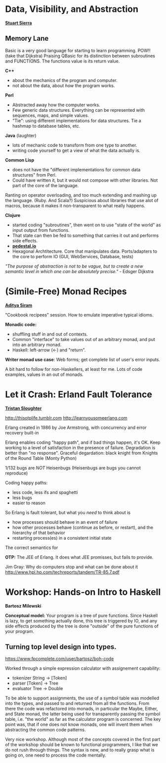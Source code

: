 Data, Visibility, and Abstraction
=====================================
**[Stuart Sierra](http://twitter.com/stuartsierra)**

Memory Lane
----------------
Basic is a very good language for starting to learn programming. POW!!
(take that Dijkstra)
Praising QBasic for its distinction between subroutines and FUNCTIONS.
The functions value is its return value.

**C++** 
- about the mechanics of the program and computer.
- not about the data, about _how_ the program works.

**Perl**
- Abstracted away how the computer works.
- Few generic data structures. Everything can be represented with sequences, maps, and simple values.
- "Tie": using different implementations for data structures. Tie a hashmap to database tables, etc.

**Java** (laughter)
- lots of mechanic code to transform from one type to another.
- writing code yourself to get a view of what the data actually is.

**Common Lisp**
- does not have the "different implementations for common data structures" from Perl.
- Could have written it, but it would not compose with other libraries. Not part of the core of the language.

Ranting on operator overloading, and too much extending and mashing up the language. (Ruby. And Scala?)
Suspicious about libraries that use alot of macros, because it makes it non-transparent to what really happens.

**Clojure**
- started coding "subroutines", then went on to use "state of the world" as input output from functions.
- That state can then be fed to something that carries it out and performs side effects.
- **[pedestal.io](http://pedestal.io)**
- Hexagonal Archtitecture. Core that manipulates data. Ports/adapters to the core to perform IO (GUI, WebServices, Database, tests)

_"The purpose of abstraction is not to be vague, but to create a new semantic level in which one can be absolutely precise."_ - Edsger Dijkstra








(Simile-Free) Monad Recipes
===================================
**[Aditya Siram](http://twitter.com/deech)**

"Cookbook recipees" session. How to emulate imperative typical idioms.

**Monadic code:**
- shuffling stuff in and out of contexts.
- Common "interface" to take values out of an arbitrary monad, and put into an arbitrary monad.
- Haskell: left-arrow (&lt;-) and "return".

**Writer monad use case**: Web forms; get complete list of user's error inputs.

A bit hard to follow for non-Haskellers, at least for me. Lots of code examples, values in an out of monads.
 







Let it Crash: Erland Fault Tolerance
======================================
**[Tristan Sloughter](http://twitter.com/t_sloughter)**

http://thisotplife.tumblr.com
http://learnyousomeerlang.com

Erlang created in 1986 by Joe Armstrong, with concurrency and error recovery built-in

Erlang enables coding "happy path", and if bad things happen, it's OK.
Keep working to a level of satisfaction in the presence of failure. Degradation is better than "no response".
Graceful degardation: black knight from Knights of the Round Table (Monty Python)

1/132 bugs are _NOT_ Heisenbugs
(Heisenbugs are bugs you cannot reproduce)

Coding happy paths:
- less code, less ifs and spaghetti
- less bugs
- easier to reason

So Erlang is fault tolerant, but what you _need_ to think about is
- how processes should behave in an event of failure
- how other processes behave (continue as before, or restart), and the hierarchy of that behavior
- restarting process(es) in a consistent initial state

The correct semantics for

**OTP:** The JEE of Erlang. It does what JEE promisses, but fails to provide.


Jim Gray: Why do computers stop and what can be done about it
http://www.hpl.hp.com/techreports/tandem/TR-85.7.pdf












Workshop: Hands-on Intro to Haskell
====================================
**Bartosz Milewski**

**Conceptual model:**
Your program is a tree of pure functions. Since Haskell is lazy, to get something actually done, this tree is triggered by IO, and any side effects produced by the tree is done "outside" of the pure functions of your program.

Turning top level design into types.
---------------------------------------

https://www.fpcomplete.com/user/bartosz/boh-code

Worked through a simple expression calculator with assignement capability:
- tokenizer String -> [Token]
- parser [Token] -> Tree
- evaluator Tree -> Double

To be able to support assignments, the use of a symbol table was modelled into the types, and passed to and returned from all the functions. From there the code was refactored into monads, in particular the Maybe, Either, and State monad, the latter being used for transparently passing the symbol table, i.e. "the world" as far as the calculator program is concerned. The key point was, that if one does not know monads, one will invent them when abstracting the common code patterns.

Very nice workshop. Although most of the concepts covered in the first part of the workshop should be known to functional programmers, I like that we do not rush through things. The syntax is new, and to really grasp what is going on, one need to process the code mentally.




